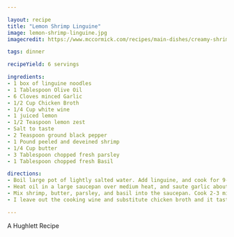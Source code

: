 ```yaml
---

layout: recipe
title: "Lemon Shrimp Linguine"
image: lemon-shrimp-linguine.jpg
imagecredit: https://www.mccormick.com/recipes/main-dishes/creamy-shrimp-linguine

tags: dinner

recipeYield: 6 servings

ingredients:
- 1 box of linguine noodles
- 1 Tablespoon Olive Oil
- 6 Cloves minced Garlic
- 1/2 Cup Chicken Broth
- 1/4 Cup white wine
- 1 juiced lemon
- 1/2 Teaspoon lemon zest
- Salt to taste
- 2 Teaspoon ground black pepper
- 1 Pound peeled and deveined shrimp
- 1/4 Cup butter
- 3 Tablespoon chopped fresh parsley
- 1 Tablespoon chopped fresh Basil

directions:
- Boil large pot of lightly salted water. Add linguine, and cook for 9-13 minutes until al dente; drain.
- Heat oil in a large saucepan over medium heat, and saute garlic about 1 minute. Mix in chicken broth, wine, lemon juice, lemon zest, salt, and pepper. Reduce heat, and simmer until liquid is reduced by about 1/2.
- Mix shrimp, butter, parsley, and basil into the saucepan. Cook 2-3 minutes, until shrimp is opaque. Stir in the cooked linguine, and continue cooking 2 minutes, until well coated.
- I leave out the cooking wine and substitute chicken broth and it tastes great. I also use more chicken broth than the recipe calls for. I like more sauce.

---
```


A Hughlett Recipe
